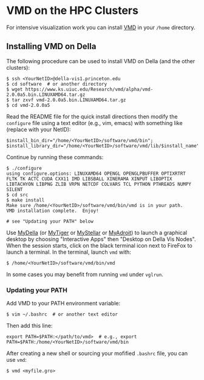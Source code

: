 # VMD on the HPC Clusters

For intensive visualization work you can install [VMD](https://www.ks.uiuc.edu/Research/vmd/) in your `/home` directory.

## Installing VMD on Della

The following procedure can be used to install VMD on Della (and the other clusters):

```
$ ssh <YourNetID>@della-vis1.princeton.edu
$ cd software  # or another directory
$ wget https://www.ks.uiuc.edu/Research/vmd/alpha/vmd-2.0.0a5.bin.LINUXAMD64.tar.gz
$ tar zxvf vmd-2.0.0a5.bin.LINUXAMD64.tar.gz 
$ cd vmd-2.0.0a5
```

Read the README file for the quick install directions then modify the `configure` file using a text editor (e.g., vim, emacs) with something like (replace <YourNetID> with your NetID):

```
$install_bin_dir="/home/<YourNetID>/software/vmd/bin";
$install_library_dir="/home/<YourNetID>/software/vmd/lib/$install_name";
```

Continue by running these commands:

```
$ ./configure
using configure.options: LINUXAMD64 OPENGL OPENGLPBUFFER OPTIXRTRT FLTK TK ACTC CUDA CXX11 IMD LIBSBALL XINERAMA XINPUT LIBOPTIX LIBTACHYON LIBPNG ZLIB VRPN NETCDF COLVARS TCL PYTHON PTHREADS NUMPY SILENT
$ cd src
$ make install
Make sure /home/<YourNetID>/software/vmd/bin/vmd is in your path.
VMD installation complete.  Enjoy!

# see "Updating your PATH" below
```

Use [MyDella](https://mydella.princeton.edu/) (or [MyTiger](https://mytiger.princeton.edu) or [MyStellar](https://mystellar.princeton.edu/) or [MyAdroit](https://myadroit.princeton.edu/)) to launch a graphical desktop by choosing "Interactive Apps" then "Desktop on Della Vis Nodes". When the session starts, click on the black terminal icon next to FireFox to launch a terminal. In the terminal, launch `vmd` with:

```
$ /home/<YourNetID>/software/vmd/bin/vmd
```

In some cases you may benefit from running `vmd` under `vglrun`.

### Updating your PATH

Add VMD to your PATH environment variable:

```
$ vim ~/.bashrc  # or another text editor
```

Then add this line:

```
export PATH=$PATH:</path/to/vmd>  # e.g., export PATH=$PATH:/home/<YourNetID>/software/vmd/bin
```

After creating a new shell or sourcing your mofified `.bashrc` file, you can use `vmd`:

```
$ vmd <myfile.gro>
```
